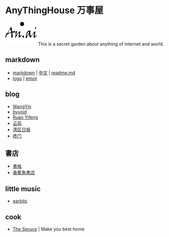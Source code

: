 # AnyThingHouse 万事屋

![an.ai](https://github.com/Guguant/Tec/blob/master/tec.png)
This is a secret garden about anything of internet and world. 
## markdown
* [markdown](https://daringfireball.net/projects/markdown/syntax) | [中文](http://markdown.tw/) | [readme.md](https://gist.github.com/PurpleBooth/109311bb0361f32d87a2)
* [logo](http://shields.io/) | [emoji](https://www.webpagefx.com/tools/emoji-cheat-sheet/)

## blog
* [WangYin](http://www.yinwang.org/)
* [byvoid](https://www.byvoid.com/)
* [Ruan Yifeng](http://www.ruanyifeng.com/blog/)
* [云风](http://blog.yufeng.info/)
* [湾区日报](https://wanqu.co/)
* [咚门](http://www.dearzd.com/DBlog/)

## 書店
* [書格](https://shuge.org/)
* [香蕉魚書店](http://a-perfect-book-for-bananafish.com/)

## little music
* [earbits](http://www.earbits.com/)

## cook
* [The Spruce](https://www.thespruce.com/) | Make you best home
